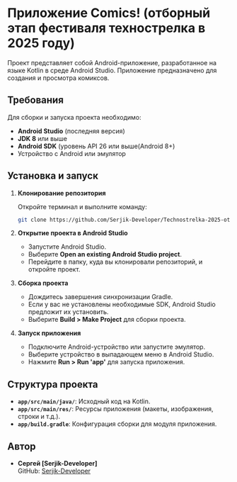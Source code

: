 
# Приложение Comics! (отборный этап фестиваля технострелка в 2025 году)

Проект представляет собой Android-приложение, разработанное на языке Kotlin в среде Android Studio. Приложение предназначено для создания и просмотра комиксов.

## Требования

Для сборки и запуска проекта необходимо:

- **Android Studio** (последняя версия)
- **JDK 8** или выше
- **Android SDK** (уровень API 26 или выше(Android 8+)
- Устройство с Android или эмулятор

## Установка и запуск

1. **Клонирование репозитория**

   Откройте терминал и выполните команду:

   ```bash
   git clone https://github.com/Serjik-Developer/Technostrelka-2025-otbor.git
   ```

2. **Открытие проекта в Android Studio**

   - Запустите Android Studio.
   - Выберите **Open an existing Android Studio project**.
   - Перейдите в папку, куда вы клонировали репозиторий, и откройте проект.

3. **Сборка проекта**

   - Дождитесь завершения синхронизации Gradle.
   - Если у вас не установлены необходимые SDK, Android Studio предложит их установить.
   - Выберите **Build > Make Project** для сборки проекта.

4. **Запуск приложения**

   - Подключите Android-устройство или запустите эмулятор.
   - Выберите устройство в выпадающем меню в Android Studio.
   - Нажмите **Run > Run 'app'** для запуска приложения.

## Структура проекта

- **`app/src/main/java/`**: Исходный код на Kotlin.
- **`app/src/main/res/`**: Ресурсы приложения (макеты, изображения, строки и т.д.).
- **`app/build.gradle`**: Конфигурация сборки для модуля приложения.



## Автор

- **Сергей [Serjik-Developer]**  
  GitHub: [Serjik-Developer](https://github.com/Serjik-Developer)
